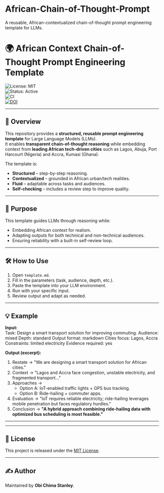 # African-Chain-of-Thought-Prompt
A reusable, African-contextualized chain-of-thought prompt engineering template for LLMs.
# 🌍 African Context Chain-of-Thought Prompt Engineering Template  

![License: MIT](https://img.shields.io/badge/License-MIT-green.svg)  
![Status: Active](https://img.shields.io/badge/Status-Active-blue.svg)  
![CI](https://github.com/your-username/African-Chain-of-Thought-Prompt/actions/workflows/ci.yml/badge.svg)  
[![DOI](https://zenodo.org/badge/DOI/10.5281/zenodo.9999999.svg)](https://doi.org/10.5281/zenodo.9999999)  

---

## 📌 Overview  
This repository provides a **structured, reusable prompt engineering template** for Large Language Models (LLMs).  
It enables **transparent chain-of-thought reasoning** while embedding context from **leading African tech-driven cities** such as Lagos, Abuja, Port Harcourt (Nigeria) and Accra, Kumasi (Ghana).  

The template is:  
- **Structured** – step-by-step reasoning.  
- **Contextualized** – grounded in African urban/tech realities.  
- **Fluid** – adaptable across tasks and audiences.  
- **Self-checking** – includes a review step to improve quality.  

---

## 🎯 Purpose  
This template guides LLMs through reasoning while:  
- Embedding African context for realism.  
- Adapting outputs for both technical and non-technical audiences.  
- Ensuring reliability with a built-in self-review loop.  

---

## 🛠️ How to Use  
1. Open `template.md`.  
2. Fill in the parameters (task, audience, depth, etc.).  
3. Paste the template into your LLM environment.  
4. Run with your specific input.  
5. Review output and adapt as needed.  

---

## 💡 Example  

**Input:**  
Task: Design a smart transport solution for improving commuting.
Audience: mixed
Depth: standard
Output format: markdown
Cities focus: Lagos, Accra
Constraints: limited electricity
Evidence required: yes


**Output (excerpt):**  
1. Restate → "We are designing a smart transport solution for African cities."  
2. Context → "Lagos and Accra face congestion, unstable electricity, and fragmented transport..."  
3. Approaches →  
   - Option A: IoT-enabled traffic lights + GPS bus tracking.  
   - Option B: Ride-hailing + commuter apps.  
4. Evaluation → "IoT requires reliable electricity; ride-hailing leverages mobile penetration but faces regulatory hurdles."  
5. Conclusion → **"A hybrid approach combining ride-hailing data with optimized bus scheduling is most feasible."**  

---

 
---

## 📜 License  
This project is released under the [MIT License](LICENSE).  

---

## ✍️ Author  
Maintained by **Obi Chima Stanley**.  


